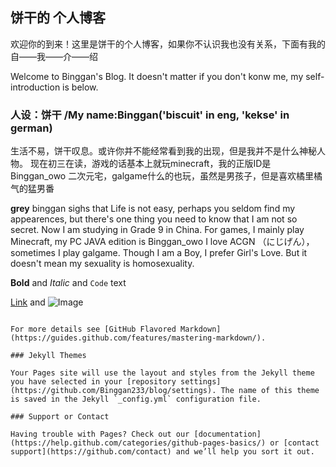 ## 饼干的 个人博客

欢迎你的到来！这里是饼干的个人博客，如果你不认识我也没有关系，下面有我的自——我——介——绍

Welcome to Binggan's Blog. It doesn't matter if you don't konw me, my self-introduction is below.

### 人设：饼干          /My name:Binggan('biscuit' in eng, 'kekse' in german)

生活不易，饼干叹息。或许你并不能经常看到我的出现，但是我并不是什么神秘人物。
现在初三在读，游戏的话基本上就玩minecraft，我的正版ID是Binggan_owo
二次元宅，galgame什么的也玩，虽然是男孩子，但是喜欢橘里橘气的猛男番

**grey**
binggan sighs that Life is not easy, perhaps you seldom find my appearences, but there's one thing you need to know that I am not so secret. Now I am studying in Grade 9 in China. For games, I mainly play Minecraft, my PC JAVA edition is Binggan_owo
I love ACGN （にじげん）， sometimes I play galgame. Though I am a Boy, I prefer Girl's Love. But it doesn't mean my sexuality is homosexuality.


**Bold** and _Italic_ and `Code` text

[Link](url) and ![Image](src)
```

For more details see [GitHub Flavored Markdown](https://guides.github.com/features/mastering-markdown/).

### Jekyll Themes

Your Pages site will use the layout and styles from the Jekyll theme you have selected in your [repository settings](https://github.com/Binggan233/blog/settings). The name of this theme is saved in the Jekyll `_config.yml` configuration file.

### Support or Contact

Having trouble with Pages? Check out our [documentation](https://help.github.com/categories/github-pages-basics/) or [contact support](https://github.com/contact) and we’ll help you sort it out.
